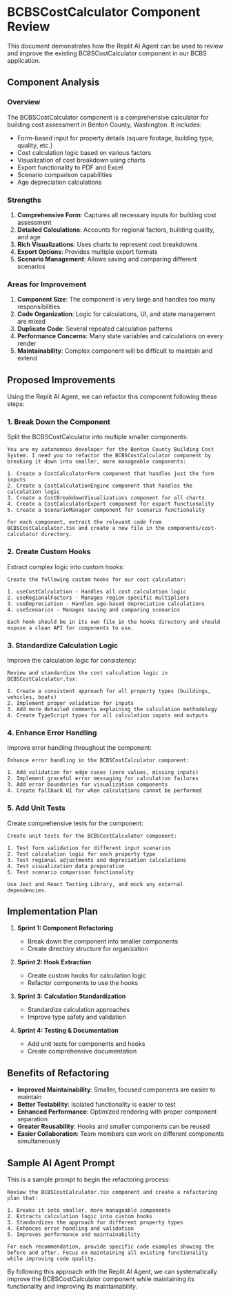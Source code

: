 # BCBSCostCalculator Component Review

This document demonstrates how the Replit AI Agent can be used to review and improve the existing BCBSCostCalculator component in our BCBS application.

## Component Analysis

### Overview

The BCBSCostCalculator component is a comprehensive calculator for building cost assessment in Benton County, Washington. It includes:

- Form-based input for property details (square footage, building type, quality, etc.)
- Cost calculation logic based on various factors
- Visualization of cost breakdown using charts
- Export functionality to PDF and Excel
- Scenario comparison capabilities
- Age depreciation calculations

### Strengths

1. **Comprehensive Form**: Captures all necessary inputs for building cost assessment
2. **Detailed Calculations**: Accounts for regional factors, building quality, and age
3. **Rich Visualizations**: Uses charts to represent cost breakdowns
4. **Export Options**: Provides multiple export formats
5. **Scenario Management**: Allows saving and comparing different scenarios

### Areas for Improvement

1. **Component Size**: The component is very large and handles too many responsibilities
2. **Code Organization**: Logic for calculations, UI, and state management are mixed
3. **Duplicate Code**: Several repeated calculation patterns
4. **Performance Concerns**: Many state variables and calculations on every render
5. **Maintainability**: Complex component will be difficult to maintain and extend

## Proposed Improvements

Using the Replit AI Agent, we can refactor this component following these steps:

### 1. Break Down the Component

Split the BCBSCostCalculator into multiple smaller components:

```
You are my autonomous developer for the Benton County Building Cost System. I need you to refactor the BCBSCostCalculator component by breaking it down into smaller, more manageable components:

1. Create a CostCalculatorForm component that handles just the form inputs
2. Create a CostCalculationEngine component that handles the calculation logic
3. Create a CostBreakdownVisualizations component for all charts
4. Create a CostCalculatorExport component for export functionality
5. Create a ScenarioManager component for scenario functionality

For each component, extract the relevant code from BCBSCostCalculator.tsx and create a new file in the components/cost-calculator directory.
```

### 2. Create Custom Hooks

Extract complex logic into custom hooks:

```
Create the following custom hooks for our cost calculator:

1. useCostCalculation - Handles all cost calculation logic
2. useRegionalFactors - Manages region-specific multipliers
3. useDepreciation - Handles age-based depreciation calculations
4. useScenarios - Manages saving and comparing scenarios

Each hook should be in its own file in the hooks directory and should expose a clean API for components to use.
```

### 3. Standardize Calculation Logic

Improve the calculation logic for consistency:

```
Review and standardize the cost calculation logic in BCBSCostCalculator.tsx:

1. Create a consistent approach for all property types (buildings, vehicles, boats)
2. Implement proper validation for inputs
3. Add more detailed comments explaining the calculation methodology
4. Create TypeScript types for all calculation inputs and outputs
```

### 4. Enhance Error Handling

Improve error handling throughout the component:

```
Enhance error handling in the BCBSCostCalculator component:

1. Add validation for edge cases (zero values, missing inputs)
2. Implement graceful error messaging for calculation failures
3. Add error boundaries for visualization components
4. Create fallback UI for when calculations cannot be performed
```

### 5. Add Unit Tests

Create comprehensive tests for the component:

```
Create unit tests for the BCBSCostCalculator component:

1. Test form validation for different input scenarios
2. Test calculation logic for each property type
3. Test regional adjustments and depreciation calculations
4. Test visualization data preparation
5. Test scenario comparison functionality

Use Jest and React Testing Library, and mock any external dependencies.
```

## Implementation Plan

1. **Sprint 1: Component Refactoring**
   - Break down the component into smaller components
   - Create directory structure for organization

2. **Sprint 2: Hook Extraction**
   - Create custom hooks for calculation logic
   - Refactor components to use the hooks

3. **Sprint 3: Calculation Standardization**
   - Standardize calculation approaches
   - Improve type safety and validation

4. **Sprint 4: Testing & Documentation**
   - Add unit tests for components and hooks
   - Create comprehensive documentation

## Benefits of Refactoring

- **Improved Maintainability**: Smaller, focused components are easier to maintain
- **Better Testability**: Isolated functionality is easier to test
- **Enhanced Performance**: Optimized rendering with proper component separation
- **Greater Reusability**: Hooks and smaller components can be reused
- **Easier Collaboration**: Team members can work on different components simultaneously

## Sample AI Agent Prompt

This is a sample prompt to begin the refactoring process:

```
Review the BCBSCostCalculator.tsx component and create a refactoring plan that:

1. Breaks it into smaller, more manageable components
2. Extracts calculation logic into custom hooks
3. Standardizes the approach for different property types
4. Enhances error handling and validation
5. Improves performance and maintainability

For each recommendation, provide specific code examples showing the before and after. Focus on maintaining all existing functionality while improving code quality.
```

By following this approach with the Replit AI Agent, we can systematically improve the BCBSCostCalculator component while maintaining its functionality and improving its maintainability.